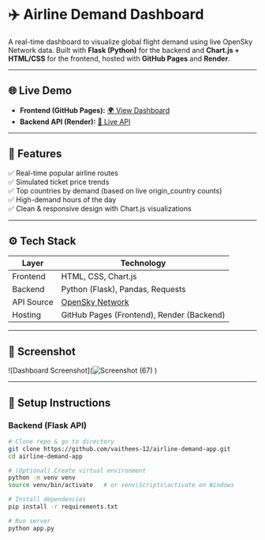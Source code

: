 # ✈️ Airline Demand Dashboard

A real-time dashboard to visualize global flight demand using live OpenSky Network data. Built with **Flask (Python)** for the backend and **Chart.js + HTML/CSS** for the frontend, hosted with **GitHub Pages** and **Render**.

---

## 🌐 Live Demo

- **Frontend (GitHub Pages):** [🌍 View Dashboard](https://vaithees-12.github.io/airline-demand-app/)
- **Backend API (Render):** [🚀 Live API](https://airline-backend-m39q.onrender.com)

---

## 🧩 Features

✅ Real-time popular airline routes  
✅ Simulated ticket price trends  
✅ Top countries by demand (based on live origin_country counts)  
✅ High-demand hours of the day  
✅ Clean & responsive design with Chart.js visualizations  

---

## ⚙️ Tech Stack

| Layer       | Technology                      |
|------------|----------------------------------|
| Frontend    | HTML, CSS, Chart.js              |
| Backend     | Python (Flask), Pandas, Requests |
| API Source  | [OpenSky Network](https://opensky-network.org/) |
| Hosting     | GitHub Pages (Frontend), Render (Backend) |

---

## 📸 Screenshot

![Dashboard Screenshot](![Screenshot (67)](https://github.com/user-attachments/assets/37382caf-827b-4fd7-b331-b4683660fbf1)
)


---

## 🔧 Setup Instructions

### Backend (Flask API)

```bash
# Clone repo & go to directory
git clone https://github.com/vaithees-12/airline-demand-app.git
cd airline-demand-app

# (Optional) Create virtual environment
python -m venv venv
source venv/bin/activate   # or venv\Scripts\activate on Windows

# Install dependencies
pip install -r requirements.txt

# Run server
python app.py
